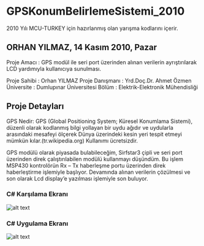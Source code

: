 # GPSKonumBelirlemeSistemi_2010
2010 Yılı MCU-TURKEY için hazırlanmış olan yarışma kodlarını içerir.

ORHAN YILMAZ, 14 Kasım 2010, Pazar
---
Proje Amacı       : GPS modül ile seri port üzerinden alınan verilerin ayrıştırılarak LCD yardımıyla kullanıcıya sunulması.

Proje Sahibi      : Orhan YILMAZ
Proje Danışmanı   : Yrd.Doç.Dr. Ahmet Özmen
Üniversite        : Dumlupınar Üniversitesi
Bölüm             : Elektrik-Elektronik Mühendisliği


Proje Detayları
---
GPS Nedir: GPS (Global Positioning System; Küresel Konumlama Sistemi), düzenli olarak kodlanmış bilgi yollayan bir uydu ağıdır ve uydularla arasındaki mesafeyi ölçerek Dünya üzerindeki kesin yeri tespit etmeyi mümkün kılar.(tr.wikipedia.org) Kullanımı ücretsizdir.

GPS modülü olarak piyasada bulabileceğim, Sirfstar3 çipli ve seri port üzerinden direk çalıştırılabilen modülü kullanmayı düşündüm.
Bu işlem MSP430 kontrolörün Rx – Tx haberleşme portu üzerinden direk haberleştirme işlemiyle başlıyor. Devamında alınan verilerin çözülmesi ve son olarak Lcd display’e yazılması işlemiyle son buluyor.

### C# Karşılama Ekranı
![alt text](https://www.mcu-turkey.com/wp-content/uploads/2010/11/DPU_GPS0-300x237.jpg "C# Karşılama Ekranı")

### C# Uygulama Ekranı
![alt text](https://www.mcu-turkey.com/wp-content/uploads/2010/11/DPU_GPS2.jpg "C# Uygulama Ekranı")
